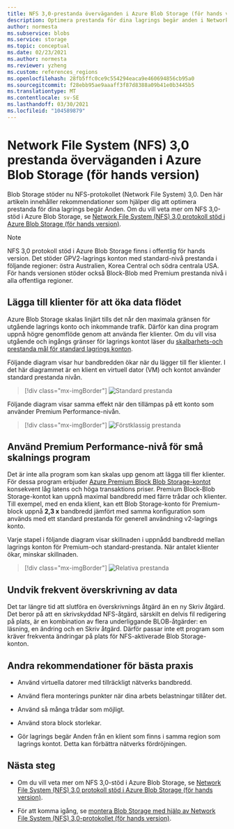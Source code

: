 ```yaml
---
title: NFS 3,0-prestanda överväganden i Azure Blob Storage (för hands version) | Microsoft Docs
description: Optimera prestanda för dina lagrings begär anden i Network File System (NFS) 3,0 med hjälp av rekommendationerna i den här artikeln.
author: normesta
ms.subservice: blobs
ms.service: storage
ms.topic: conceptual
ms.date: 02/23/2021
ms.author: normesta
ms.reviewer: yzheng
ms.custom: references_regions
ms.openlocfilehash: 28fb5ffc0ce9c554294eaca9e460694856cb95a0
ms.sourcegitcommit: f28ebb95ae9aaaff3f87d8388a09b41e0b3445b5
ms.translationtype: MT
ms.contentlocale: sv-SE
ms.lasthandoff: 03/30/2021
ms.locfileid: "104589879"
---
```

# <a name="network-file-system-nfs-30-performance-considerations-in-azure-blob-storage-preview"></a>Network File System (NFS) 3,0 prestanda överväganden i Azure Blob Storage (för hands version)

Blob Storage stöder nu NFS-protokollet (Network File System) 3,0. Den här artikeln innehåller rekommendationer som hjälper dig att optimera prestanda för dina lagrings begär Anden. Om du vill veta mer om NFS 3,0-stöd i Azure Blob Storage, se [Network File System (NFS) 3,0 protokoll stöd i Azure Blob Storage (för hands version)](network-file-system-protocol-support.md).

> [!NOTE]
> NFS 3,0 protokoll stöd i Azure Blob Storage finns i offentlig för hands version. Det stöder GPV2-lagrings konton med standard-nivå prestanda i följande regioner: östra Australien, Korea Central och södra centrala USA. För hands versionen stöder också Block-Blob med Premium prestanda nivå i alla offentliga regioner.

## <a name="add-clients-to-increase-throughput"></a>Lägga till klienter för att öka data flödet 

Azure Blob Storage skalas linjärt tills det når den maximala gränsen för utgående lagrings konto och inkommande trafik. Därför kan dina program uppnå högre genomflöde genom att använda fler klienter.  Om du vill visa utgående och ingångs gränser för lagrings kontot läser du [skalbarhets-och prestanda mål för standard lagrings konton](../common/scalability-targets-standard-account.md).

Följande diagram visar hur bandbredden ökar när du lägger till fler klienter. I det här diagrammet är en klient en virtuell dator (VM) och kontot använder standard prestanda nivån. 

> [!div class="mx-imgBorder"]
> ![Standard prestanda](./media/network-file-system-protocol-support-performance/standard-performance-tier.png)

Följande diagram visar samma effekt när den tillämpas på ett konto som använder Premium Performance-nivån.

> [!div class="mx-imgBorder"]
> ![Förstklassig prestanda](./media/network-file-system-protocol-support-performance/premium-performance-tier.png)

## <a name="use-premium-performance-tier-for-small-scale-applications"></a>Använd Premium Performance-nivå för små skalnings program

Det är inte alla program som kan skalas upp genom att lägga till fler klienter. För dessa program erbjuder [Azure Premium Block Blob Storage-kontot](storage-blob-create-account-block-blob.md) konsekvent låg latens och höga transaktions priser. Premium Block-Blob Storage-kontot kan uppnå maximal bandbredd med färre trådar och klienter. Till exempel, med en enda klient, kan ett Blob Storage-konto för Premium-block uppnå **2,3 x** bandbredd jämfört med samma konfiguration som används med ett standard prestanda för generell användning v2-lagrings konto. 

Varje stapel i följande diagram visar skillnaden i uppnådd bandbredd mellan lagrings konton för Premium-och standard-prestanda. När antalet klienter ökar, minskar skillnaden.  

> [!div class="mx-imgBorder"]
> ![Relativa prestanda](./media/network-file-system-protocol-support-performance/relative-performance.png)

## <a name="avoid-frequent-overwrites-on-data"></a>Undvik frekvent överskrivning av data

Det tar längre tid att slutföra en överskrivnings åtgärd än en ny Skriv åtgärd. Det beror på att en skrivskyddad NFS-åtgärd, särskilt en delvis fil redigering på plats, är en kombination av flera underliggande BLOB-åtgärder: en läsning, en ändring och en Skriv åtgärd. Därför passar inte ett program som kräver frekventa ändringar på plats för NFS-aktiverade Blob Storage-konton. 

## <a name="other-best-practice-recommendations"></a>Andra rekommendationer för bästa praxis 

- Använd virtuella datorer med tillräckligt nätverks bandbredd.

- Använd flera monterings punkter när dina arbets belastningar tillåter det.

- Använd så många trådar som möjligt.

- Använd stora block storlekar.

- Gör lagrings begär Anden från en klient som finns i samma region som lagrings kontot. Detta kan förbättra nätverks fördröjningen.

## <a name="next-steps"></a>Nästa steg

- Om du vill veta mer om NFS 3,0-stöd i Azure Blob Storage, se [Network File System (NFS) 3,0 protokoll stöd i Azure Blob Storage (för hands version)](network-file-system-protocol-support.md).

- För att komma igång, se [montera Blob Storage med hjälp av Network File System (NFS) 3,0-protokollet (för hands version)](network-file-system-protocol-support-how-to.md).
